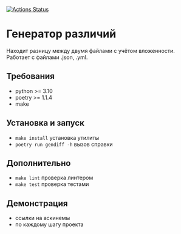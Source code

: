 [![Actions Status](https://github.com/zhabinka/python-project-lvl2/workflows/hexlet-check/badge.svg)](https://github.com/zhabinka/python-project-lvl2/actions)

# Генератор различий

Находит разницу между двумя файлами с учётом вложенности. Работает с файлами .json, .yml.

## Требования

* python >= 3.10
* poetry >= 1.1.4
* make

## Установка и запуск

* `make install` установка утилиты
* `poetry run gendiff -h` вызов справки

## Дополнительно

* `make lint` проверка линтером
* `make test` проверка тестами

## Демонстрация

* ссылки на аскинемы
* по каждому шагу проекта
